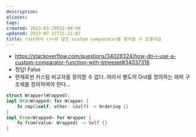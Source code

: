 ```yaml
---
description:
aliases: 
tags: 
created: 2023-03-29T21:00:56
updated: 2023-07-11T15:21:07
title: rust에서 c++와 같은 custom comparator를 정의할 수 있을까요
---
```

- https://stackoverflow.com/questions/34028324/how-do-i-use-a-custom-comparator-function-with-btreeset#34037318
- 정답! False
- 현재로썬 커스텀 비교자를 정의할 수 없다. 따라서 별도의 Ord를 정의하는 래퍼 구조체를 정의하여야 한다...

```rust
struct Wrapper(Wrapped);
impl Ord<Wrapped> for Wrapper {
	fn cmp(&self, other: &Self) -> Ordering {}
}
impl From<Wrapped> for Wrapper {
	fn from(value: Wrapped) -> Self {}
}
```